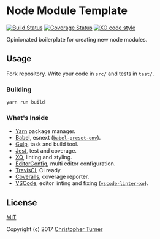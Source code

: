# Node Module Template

[![Build Status](https://travis-ci.org/tur-nr/node-module-template.svg?branch=master)](https://travis-ci.org/tur-nr/node-module-template)
[![Coverage Status](https://coveralls.io/repos/github/tur-nr/node-module-template/badge.svg?branch=master)](https://coveralls.io/github/tur-nr/node-module-template?branch=master)
[![XO code style](https://img.shields.io/badge/code_style-XO-5ed9c7.svg)](https://github.com/sindresorhus/xo)


Opinionated boilerplate for creating new node modules.

## Usage

Fork repository. Write your code in `src/` and tests in `test/`.

### Building

```sh
yarn run build
```

### What's Inside

- [Yarn](https://yarnpkg.com) package manager.
- [Babel](https://babeljs.io), esnext ([`babel-preset-env`](https://github.com/babel/babel-preset-env)).
- [Gulp](http://gulpjs.com), task and build tool.
- [Jest](https://facebook.github.io/jest), test and coverage.
- [XO](https://github.com/sindresorhus/xo), linting and styling.
- [EditorConfig](http://editorconfig.org/), multi editor configuration.
- [TravisCI](https://travis-ci.org/), CI ready.
- [Coveralls](https://coveralls.io/), coverage reporter.
- [VSCode](https://code.visualstudio.com/), editor linting and fixing ([`vscode-linter-xo`](https://github.com/SamVerschueren/vscode-linter-xo)).

## License

[MIT](LICENSE)

Copyright (c) 2017 [Christopher Turner](https://github.com/tur-nr)
